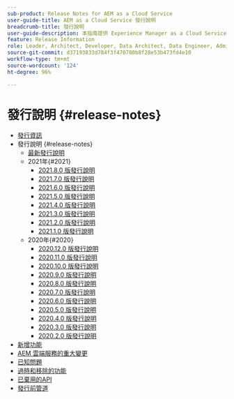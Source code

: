 ```yaml
---
sub-product: Release Notes for AEM as a Cloud Service
user-guide-title: AEM as a Cloud Service 發行說明
breadcrumb-title: 發行說明
user-guide-description: 本指南提供 Experience Manager as a Cloud Service 最新版本的重要資訊，包括新增、過時和移除的功能，以及已知問題。
feature: Release Information
role: Leader, Architect, Developer, Data Architect, Data Engineer, Admin, User
source-git-commit: d37193833d784f3f470780b8f28e53b473fd4e10
workflow-type: tm+mt
source-wordcount: '124'
ht-degree: 96%

---
```



# 發行說明 {#release-notes}

+ [發行資訊](/help/release-notes/home.md)
+ 發行說明 {#release-notes}
   + [最新發行說明](/help/release-notes/release-notes-cloud/release-notes-current.md)
   + 2021年{#2021}
      + [2021.8.0 版發行說明](/help/release-notes/release-notes-cloud/2021/release-notes-2021-8-0.md)
      + [2021.7.0 版發行說明](/help/release-notes/release-notes-cloud/2021/release-notes-2021-7-0.md)
      + [2021.6.0 版發行說明](/help/release-notes/release-notes-cloud/2021/release-notes-2021-6-0.md)
      + [2021.5.0 版發行說明](/help/release-notes/release-notes-cloud/2021/release-notes-2021-5-0.md)
      + [2021.4.0 版發行說明](/help/release-notes/release-notes-cloud/2021/release-notes-2021-4-0.md)
      + [2021.3.0 版發行說明](/help/release-notes/release-notes-cloud/2021/release-notes-2021-3-0.md)
      + [2021.2.0 版發行說明](/help/release-notes/release-notes-cloud/2021/release-notes-2021-2-0.md)
      + [2021.1.0 版發行說明](/help/release-notes/release-notes-cloud/2021/release-notes-2021-1-0.md)
   + 2020年{#2020}
      + [2020.12.0 版發行說明](/help/release-notes/release-notes-cloud/2020/release-notes-2020-12-0.md)
      + [2020.11.0 版發行說明](/help/release-notes/release-notes-cloud/2020/release-notes-2020-11-0.md)
      + [2020.10.0 版發行說明](/help/release-notes/release-notes-cloud/2020/release-notes-2020-10-0.md)
      + [2020.9.0 版發行說明](/help/release-notes/release-notes-cloud/2020/release-notes-2020-9-0.md)
      + [2020.8.0 版發行說明](/help/release-notes/release-notes-cloud/2020/release-notes-2020-8-0.md)
      + [2020.7.0 版發行說明](/help/release-notes/release-notes-cloud/2020/release-notes-2020-7-0.md)
      + [2020.6.0 版發行說明](/help/release-notes/release-notes-cloud/2020/release-notes-2020-6-0.md)
      + [2020.5.0 版發行說明](/help/release-notes/release-notes-cloud/2020/release-notes-2020-5-0.md)
      + [2020.4.0 版發行說明](/help/release-notes/release-notes-cloud/2020/release-notes-2020-4-0.md)
      + [2020.3.0 版發行說明](/help/release-notes/release-notes-cloud/2020/release-notes-2020-3-0.md)
      + [2020.2.0 版發行說明](/help/release-notes/release-notes-cloud/2020/release-notes-2020-2-0.md)
+ [新增功能 ](what-is-new.md)
+ [AEM 雲端服務的重大變更](aem-cloud-changes.md)
+ [已知問題](known-issues.md)
+ [過時和移除的功能](deprecated-removed-features.md)
+ [已棄用的API](deprecated-apis.md)
+ [發行前管道](prerelease.md)
